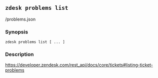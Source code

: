 ## `zdesk problems list`

/problems.json

### Synopsis

    zdesk problems list [ ... ]

### Description

https://developer.zendesk.com/rest_api/docs/core/tickets#listing-ticket-problems

